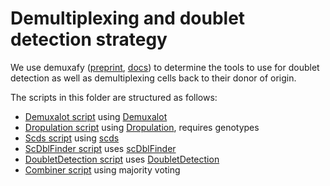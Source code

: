 # Demultiplexing and doublet detection strategy

We use demuxafy ([preprint](https://www.biorxiv.org/content/10.1101/2022.03.07.483367v1), [docs](https://demultiplexing-doublet-detecting-docs.readthedocs.io/en/latest/index.html)) to determine the tools to use for doublet detection as well as demultiplexing cells back to their donor of origin.

The scripts in this folder are structured as follows:

* [Demuxalot script]() using [Demuxalot](https://pypi.org/project/demuxalot/)
* [Dropulation script]() using [Dropulation](https://github.com/broadinstitute/Drop-seq/blob/master/doc/Census-seq_Computational_Protcools.pdf), requires genotypes
* [Scds script](demuxafy_scds_runner.qsub) using [scds](https://github.com/kostkalab/scds)
* [ScDblFinder script]() uses [scDblFinder](https://github.com/plger/scDblFinder)
* [DoubletDetection script]() uses [DoubletDetection](https://github.com/JonathanShor/DoubletDetection)
* [Combiner script](demuxafy_combiner.qsub) using majority voting
